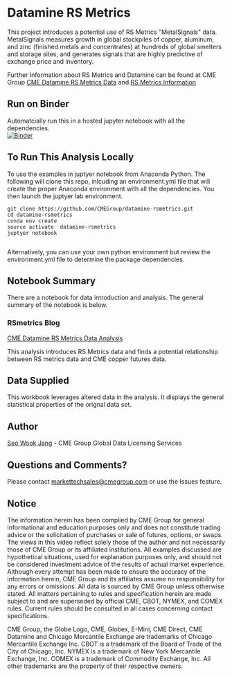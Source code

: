 # Datamine RS Metrics




This project introduces a potential use of RS Metrics "MetalSignals" data.  MetalSignals measures growth in global stockpiles of copper, aluminum, and zinc (finished metals and concentrates) at hundreds of global smelters and storage sites, and generates signals that are highly predictive of exchange price and inventory.

Further Information about RS Metrics and Datamine can be found at CME Group [CME Datamine RS Metrics Data](https://www.cmegroup.com/market-data/rs-metrics.html "CME Datamine RS Metrics Data") and [RS Metrics Information](https://rsmetrics.com/ "RS Metrics Homepage")


## Run on Binder
Automatcially run this in a hosted jupyter notebook with all the dependencies.  
[![Binder](https://mybinder.org/badge.svg)](https://mybinder.org/v2/gh/CMEGroup/datamine-rsmetrics/master)


## To Run This Analysis Locally

To use the examples in juptyer notebook from Anaconda Python.  The following will clone this repo, inlcuding an environment.yml file that will create the proper Anaconda environment with all the dependencies.  You then launch the juptyer lab environment.  

```
git clone https://github.com/CMEGroup/datamine-rsmetrics.git
cd datamine-rsmetrics
conda env create
source activate  datamine-rsmetrics
juptyer notebook


```
Alternatively, you can use your own python environment but review the environment.yml file to determine the package dependencies.

## Notebook Summary

There are a notebook for data introduction and analysis.  The general summary of the notebook is below.

### RSmetrics Blog
[CME Datamine RS Metrics Data Analysis](https://github.com/CMEGroup/datamine-rsmetrics/blob/master/RSmetrics-Analysis.ipynb "RS Metrics Analysis")

This analysis introduces RS Metrics data and finds a potential relationship between RS metrics data and CME copper futures data.




## Data Supplied
This workbook leverages altered data in the analysis. It displays the general statistical 
properties of the orignal data set.

## Author
[Seo Wook Jang](https://github.com/sjangcme) - CME Group Global Data Licensing Services

## Questions and Comments?
Please contact markettechsales@cmegroup.com or use the Issues feature.

## Notice
The information herein has been complied by CME Group for general informational and education purposes only and does not constitute trading advice or the solicitation of purchases or sale of futures, options, or swaps. The views in this video reflect solely those of the author and not necessarily those of CME Group or its affiliated institutions. All examples discussed are hypothetical situations, used for explanation purposes only, and should not be considered investment advice of the results of actual market experience. Although every attempt has been made to ensure the accuracy of the information herein, CME Group and its affiliates assume no responsibility for any errors or omissions. All data is sourced by CME Group unless otherwise stated. All matters pertaining to rules and specification herein are made subject to and are superseded by official CME, CBOT, NYMEX, and COMEX rules. Current rules should be consulted in all cases concerning contact specifications.
 
CME Group, the Globe Logo, CME, Globex, E-Mini, CME Direct, CME Datamine and Chicago Mercantile Exchange are trademarks of Chicago Mercantile Exchange Inc.  CBOT is a trademark of the Board of Trade of the City of Chicago, Inc.  NYMEX is a trademark of New York Mercantile Exchange, Inc.  COMEX is a trademark of Commodity Exchange, Inc. All other trademarks are the property of their respective owners.
